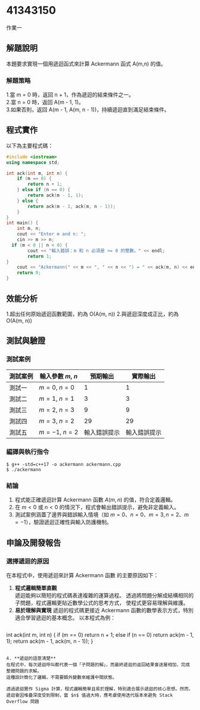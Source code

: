
# 41343150

作業一

## 解題說明

本題要求實現一個用遞迴函式來計算 Ackermann 函式 A(m,n) 的值。

### 解題策略

1.當 m = 0 時，返回 n + 1，作為遞迴的結束條件之一。  
2.當 n = 0 時，返回 A(m - 1, 1)。  
3.如果否則，返回 A(m - 1, A(m, n - 1))，持續遞迴直到滿足結束條件。  


## 程式實作

以下為主要程式碼：

```cpp
#include <iostream>
using namespace std;

int ack(int m, int n) {
    if (m == 0) {
        return n + 1;
    } else if (n == 0) {
        return ack(m - 1, 1);
    } else {
        return ack(m - 1, ack(m, n - 1));
    }
}
int main() {
    int m, n;
    cout << "Enter m and n: ";
    cin >> m >> n;
  if (m < 0 || n < 0) {
        cout << "輸入錯誤：m 和 n 必須是 >= 0 的整數。" << endl;
        return 1;
}
    cout << "Ackermann(" << m << ", " << n << ") = " << ack(m, n) << endl;
    return 0;
}

```

## 效能分析

1.超出任何原始遞迴函數範圍，約為 O(A(m, n))
2.與遞迴深度成正比，約為 O(A(m, n))

## 測試與驗證

### 測試案例

| 測試案例 | 輸入參數 $m$, $n$ | 預期輸出       | 實際輸出       |
|----------|--------------------|----------------|----------------|
| 測試一   | $m = 0$, $n = 0$    | $1$            | $1$            |
| 測試二   | $m = 1$, $n = 1$    | $3$            | $3$            |
| 測試三   | $m = 2$, $n = 3$    | $9$            | $9$            |
| 測試四   | $m = 3$, $n = 2$    | $29$           | $29$           |
| 測試五   | $m = -1$, $n = 2$   | 輸入錯誤提示   | 輸入錯誤提示   |


### 編譯與執行指令

```shell
$ g++ -std=c++17 -o ackermann ackermann.cpp
$ ./ackermann
```

### 結論

1. 程式能正確遞迴計算 Ackermann 函數 $A(m, n)$ 的值，符合定義邏輯。  
2. 在 $m < 0$ 或 $n < 0$ 的情況下，程式會輸出錯誤提示，避免非定義輸入。  
3. 測試案例涵蓋了邊界與錯誤輸入情境（如 $m = 0$、$n = 0$、$m = 3, n = 2$、$m = -1$），驗證遞迴正確性與輸入防護機制。

## 申論及開發報告

### 選擇遞迴的原因

在本程式中，使用遞迴來計算 Ackermann 函數 的主要原因如下：

1. **程式邏輯簡單直觀**  
遞迴能夠以簡短的程式碼表達複雜的運算過程。
透過將問題分解成結構相同的子問題，程式邏輯更貼近數學公式的思考方式，
使程式更容易理解與維護。
2. **易於理解與實現**
遞迴的程式碼更接近 Ackermann 函數的數學表示方式，特別適合學習遞迴的基本概念。
以本程式為例：
   ```cpp
int ack(int m, int n) {
    if (m == 0)
        return n + 1;
    else if (n == 0)
        return ack(m - 1, 1);
    return ack(m - 1, ack(m, n - 1));
}
   ```

4. **遞迴的語意清楚**  
   在程式中，每次遞迴呼叫都代表一個「子問題的解」，而最終遞迴的返回結果會逐層相加，完成整體問題的求解。  
   這種設計簡化了邏輯，不需要額外變數來維護中間狀態。

透過遞迴實作 Sigma 計算，程式邏輯簡單且易於理解，特別適合展示遞迴的核心思想。然而，遞迴會因堆疊深度受到限制，當 $n$ 值過大時，應考慮使用迭代版本來避免 Stack Overflow 問題
